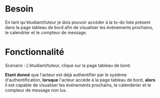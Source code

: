 # Besoin

En tant qu'étudiant/tuteur je dois pouvoir accéder à la to-do liste présent dans la page tableau de bord afin de visualiser les événements prochains, le calendrier et le compteur de message.

# Fonctionnalité

Scenario : L'étudiant/tuteur, clique sur la page tableau de bord.

**Etant donné** que l'acteur est déjà authentifier par le système d'authentification, **lorsque** l'acteur accéde à la page tableau de bord,
**alors** il est capable de visualiser les événements prochains, le calenderier et le compteur de message non lus.
